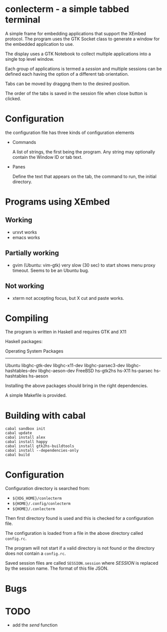 # conlecterm - a simple tabbed terminal

A simple frame for embedding applications that support the XEmbed
protocol.  The program uses the GTK Socket class to generate a window
for the embedded application to use.

The display uses a GTK Notebook to collect multiple applications into
a single top level window.

Each group of applications is termed a _session_ and multiple sessions
can be defined each having the option of a different tab orientation.

Tabs can be moved by draggng them to the desired position.

The order of the tabs is saved in the session file when close button is clicked.

# Configuration

the configuration file has three kinds of configuration elements

- Commands

  A list of strings, the first being the program.  Any string may
  optionally contain the Window ID or tab text.


- Panes

  Define the text that appears on the tab, the command to run, the
  initial directory.


# Programs using XEmbed

## Working

- urxvt works
- emacs works

## Partially working

- gvim  (Ubuntu: vim-gtk) very slow (30 sec) to start shows menu proxy timeout. Seems to be an Ubuntu bug.


## Not working

- xterm not accepting focus, but X cut and paste works.


# Compiling

The program is written in Haskell and requires GTK and X11

Haskell packages:

Operating System  Packages
----------------  --------
Ubuntu            libghc-gtk-dev libghc-x11-dev libghc-parsec3-dev libghc-hashtables-dev libghc-aeson-dev
FreeBSD           hs-gtk2hs hs-X11 hs-parsec hs-hashtables hs-aeson


Installing the above packages should bring in the right dependencies.

A simple Makefile is provided.

# Building with cabal

~~~
cabal sandbox init
cabal update
cabal install alex
cabal install happy
cabal install gtk2hs-buildtools
cabal install --dependencies-only
cabal build
~~~

# Configuration

Configuration directory is searched from:

- `${XDG_HOME}/conlecterm`
- `${HOME}/.config/conlecterm`
- `${HOME}/.conlecterm`

Then first directory found is used and this is checked for a
configuration file.

The configuration is loaded from a file in the above directory called
`config.rc`.

The program will not start if a valid directory is not found or the
directory does not contain a `config.rc`.

Saved session files are called `SESSION.session` where *SESSION* is
replaced by the session name.  The format of this file JSON.

# Bugs


# TODO

- add the _send_ function
